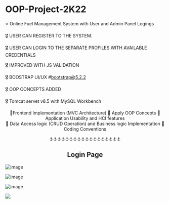 # OOP-Project-2K22

⭐ Online Fuel Management System with User and Admin Panel Logings 

🎖️ USER CAN REGISTER TO THE SYSTEM.

🎖️ USER CAN LOGIN TO THE SEPARATE PROFILES WITH AVAILABLE CREDENTIALS

🎖️ IMPROVED WITH JS VALIDATION

🎖️ BOOSTRAP UI/UX #bootstrap@5.2.2

🎖️ OOP CONCEPTS ADDED

🎖️ Tomcat servet v8.5 with MySQL Workbench



<p align="center">
🔷Frontend Implementation (MVC Architecture)  🔷 Apply OOP Concepts 🔷 Application Usability and HCI features
<br>🔷 Data Access logic (CRUD Operation) and Business logic Implementation 🔷 Coding Conventions 
</p>
<p align="center">
⚓⚓⚓⚓⚓⚓⚓⚓⚓⚓⚓⚓⚓⚓⚓⚓⚓⚓
</p>

<h2 align="center">
Login Page
</h2>


![image](https://github.com/NipunPalliyaguru/Online-Fuel-Management-System/assets/99266866/b1efa57f-cc5d-4c1c-bfa3-9943f8855902)

![image](https://github.com/NipunPalliyaguru/Online-Fuel-Management-System/assets/99266866/b32d3ad3-03cc-4f64-bc7b-d3c12f79610f)


![image](https://github.com/NipunPalliyaguru/Online-Fuel-Management-System/assets/99266866/391d6e48-5c31-40d5-b77d-e63a909eed00)


<!--

![image](https://user-images.githubusercontent.com/99266866/201371879-071af6bb-e054-4326-9c44-fef5ab9b944e.png)


<h2 align="center">
Reset Pssword
</h2>

![image](https://user-images.githubusercontent.com/99266866/201371027-d18b530f-aff0-4d7f-88be-61130933699a.png)


<h2 align="center">
Validate Password
</h2>

![image](https://user-images.githubusercontent.com/99266866/201371135-d8241871-a9b2-4306-b1c4-92c2ac777a41.png)

<h2 align="center">
Update Profile
</h2>


![image](https://user-images.githubusercontent.com/99266866/201371475-f895722b-4320-46b5-8d6e-acb70e4bddd5.png)


<h2 align="center">
Footer
</h2>

![image](https://user-images.githubusercontent.com/99266866/201371537-aa9d1104-d61d-4d00-9f0a-c2613cd5d506.png)

<p align="center">

-->

<img src="https://user-images.githubusercontent.com/99266866/206965834-56b1d72c-1bb4-4110-bb6a-583faf802ae7.gif">

</p>
